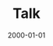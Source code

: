 ---
title: "Talk"
collection: talks
type: "Talk"
permalink: /talks/oxford
venue: "University"
date: 2000-01-01
location: "Oxford, England"
---
